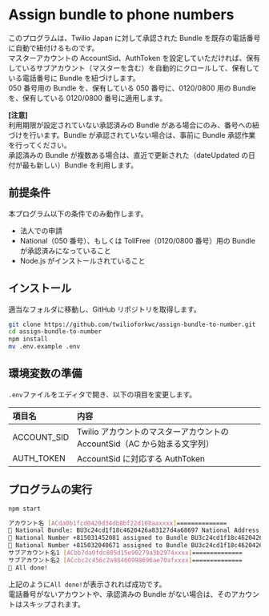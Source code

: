 # Assign bundle to phone numbers

このプログラムは、Twilio Japan に対して承認された Bundle を既存の電話番号に自動で紐付けるものです。  
マスターアカウントの AccountSid、AuthToken を設定していただければ、保有しているサブアカウント（マスターを含む）を自動的にクロールして、保有している電話番号に Bundle を紐づけします。  
050 番号用の Bundle を、保有している 050 番号に、0120/0800 用の Bundle を、保有している 0120/0800 番号に適用します。

**[注意]**  
利用期限が設定されていない承認済みの Bundle がある場合にのみ、番号への紐づけを行います。Bundle が承認されていない場合は、事前に Bundle 承認作業を行ってください。  
承認済みの Bundle が複数ある場合は、直近で更新された（dateUpdated の日付が最も新しい）Bundle を利用します。

## 前提条件

本プログラム以下の条件でのみ動作します。

- 法人での申請
- National（050 番号）、もしくは TollFree（0120/0800 番号）用の Bundle が承認済みになっていること
- Node.js がインストールされていること

## インストール

適当なフォルダに移動し、GitHub リポジトリを取得します。

```sh
git clone https://github.com/twilioforkwc/assign-bundle-to-number.git
cd assign-bundle-to-number
npm install
mv .env.example .env
```

## 環境変数の準備

`.env`ファイルをエディタで開き、以下の項目を変更します。

| 項目名      | 内容                                                                      |
| :---------- | :------------------------------------------------------------------------ |
| ACCOUNT_SID | Twilio アカウントのマスターアカウントの AccountSid（AC から始まる文字列） |
| AUTH_TOKEN  | AccountSid に対応する AuthToken                                           |

## プログラムの実行

```sh
npm start

アカウント名 [ACda0b1fcd0420d34db8bf22d108aaxxxx]==============
🐞 National Bundle: BU3c24cd1f18c4620426a83127d4a68697 National Address: ADcad44d633a8ac8acaa3e281be2c2e174 TollFree Bundle: null TollFree Address: null
🐞 National Number +815031452081 assigned to Bundle BU3c24cd1f18c4620426a83127d4a68697 Address ADcad44d633a8ac8acaa3e281be2c2e174
🐞 National Number +815032040671 assigned to Bundle BU3c24cd1f18c4620426a83127d4a68697 Address ADcad44d633a8ac8acaa3e281be2c2e174
サブアカウント名1 [ACbb7da0fdc805d15e90279a3b2974xxxx]==============
サブアカウント名2 [ACcbc2c456c2a98460998696ae70afxxxx]==============
🐞 All done!
```

上記のように`All done!`が表示されれば成功です。  
電話番号がないアカウントや、承認済みの Bundle がない場合は、そのアカウントはスキップされます。
